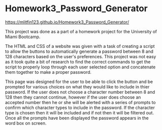 # Homework3_Password_Generator
https://mlitfin123.github.io/Homework3_Password_Generator/

This project was done as a part of a homework project for the University of Miami Bootcamp.

The HTML and CSS of a website was given with a task of creating a script to allow the buttons to automatically generate a password between 8 and 128 characters based on the user's preferences. This project was not easy as it took quite a bit of research to find the correct commands to get the script to properly loop through each user selected option and concatenate them together to make a proper password.

This page was designed for the user to be able to click the button and be prompted for various choices on what they would like to include in thier password. If the user does not choose a character number between 8 and 128 then they cannot continue, however if the user does choose an accepted number then he or she will be alerted with a series of prompts to confirm which character types to include in the password. If the character type is chosen then it will be included and if not then it will be filtered out. Once all the prompts have been displayed the password appears in the word box on screen.
